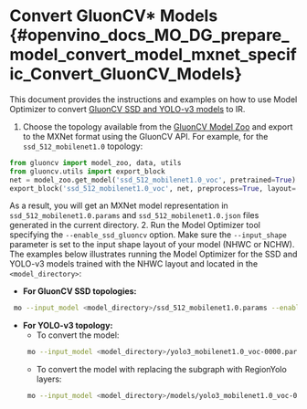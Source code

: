 # Convert GluonCV* Models {#openvino_docs_MO_DG_prepare_model_convert_model_mxnet_specific_Convert_GluonCV_Models}

This document provides the instructions and examples on how to use Model Optimizer to convert [GluonCV SSD and YOLO-v3 models](https://gluon-cv.mxnet.io/model_zoo/detection.html) to IR.

1. Choose the topology available from the [GluonCV Model Zoo](https://gluon-cv.mxnet.io/model_zoo/detection.html) and export to the MXNet format using the GluonCV API. For example, for the `ssd_512_mobilenet1.0` topology:
```python
from gluoncv import model_zoo, data, utils
from gluoncv.utils import export_block
net = model_zoo.get_model('ssd_512_mobilenet1.0_voc', pretrained=True)
export_block('ssd_512_mobilenet1.0_voc', net, preprocess=True, layout='HWC')
```
As a result, you will get an MXNet model representation in `ssd_512_mobilenet1.0.params` and `ssd_512_mobilenet1.0.json` files generated in the current directory.
2. Run the Model Optimizer tool specifying the `--enable_ssd_gluoncv` option. Make sure the `--input_shape` parameter is set to the input shape layout of your model (NHWC or NCHW). The examples below illustrates running the Model Optimizer for the SSD and YOLO-v3 models trained with the NHWC layout and located in the `<model_directory>`:
* **For GluonCV SSD topologies:**
```sh
 mo --input_model <model_directory>/ssd_512_mobilenet1.0.params --enable_ssd_gluoncv --input_shape [1,512,512,3] --input data --output_dir <OUTPUT_MODEL_DIR>
```
* **For YOLO-v3 topology:**
   * To convert the model:
   ```sh
    mo --input_model <model_directory>/yolo3_mobilenet1.0_voc-0000.params  --input_shape [1,255,255,3] --output_dir <OUTPUT_MODEL_DIR>
   ```
   * To convert the model with replacing the subgraph with RegionYolo layers:
   ```sh
    mo --input_model <model_directory>/models/yolo3_mobilenet1.0_voc-0000.params  --input_shape [1,255,255,3] --transformations_config "front/mxnet/yolo_v3_mobilenet1_voc.json" --output_dir <OUTPUT_MODEL_DIR>
   ```
